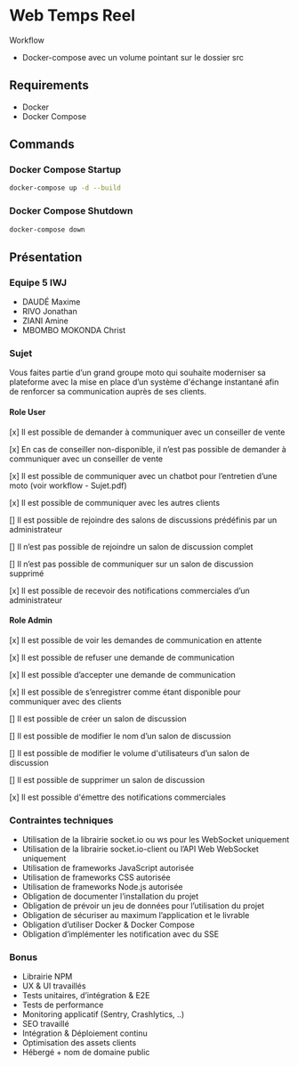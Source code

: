 # Web Temps Reel

Workflow

- Docker-compose avec un volume pointant sur le dossier src

## Requirements

- Docker
- Docker Compose

## Commands

### Docker Compose Startup

```bash
docker-compose up -d --build
```

### Docker Compose Shutdown

```bash
docker-compose down
```

## Présentation

### Equipe 5 IWJ

- DAUDÉ Maxime
- RIVO Jonathan
- ZIANI Amine
- MBOMBO MOKONDA Christ

### Sujet

Vous faites partie d’un grand groupe moto qui souhaite moderniser sa plateforme avec la mise en
place d’un système d'échange instantané afin de renforcer sa communication auprès de ses clients.

#### Role User

[x] Il est possible de demander à communiquer avec un conseiller de vente

[x] En cas de conseiller non-disponible, il n’est pas possible de demander à communiquer avec un conseiller de vente

[x] Il est possible de communiquer avec un chatbot pour l’entretien d’une moto (voir workflow - Sujet.pdf)

[x] Il est possible de communiquer avec les autres clients

[] Il est possible de rejoindre des salons de discussions prédéfinis par un administrateur

[] Il n’est pas possible de rejoindre un salon de discussion complet

[] Il n’est pas possible de communiquer sur un salon de discussion supprimé

[x] Il est possible de recevoir des notifications commerciales d’un administrateur

#### Role Admin

[x] Il est possible de voir les demandes de communication en attente

[x] Il est possible de refuser une demande de communication

[x] Il est possible d’accepter une demande de communication

[x] Il est possible de s’enregistrer comme étant disponible pour communiquer avec des clients

[] Il est possible de créer un salon de discussion

[] Il est possible de modifier le nom d’un salon de discussion

[] Il est possible de modifier le volume d'utilisateurs d’un salon de discussion

[] Il est possible de supprimer un salon de discussion

[x] Il est possible d'émettre des notifications commerciales

### Contraintes techniques

- Utilisation de la librairie socket.io ou ws pour les WebSocket uniquement
- Utilisation de la librairie socket.io-client ou l’API Web WebSocket uniquement
- Utilisation de frameworks JavaScript autorisée
- Utilisation de frameworks CSS autorisée
- Utilisation de frameworks Node.js autorisée
- Obligation de documenter l’installation du projet
- Obligation de prévoir un jeu de données pour l’utilisation du projet
- Obligation de sécuriser au maximum l’application et le livrable
- Obligation d’utiliser Docker & Docker Compose
- Obligation d’implémenter les notification avec du SSE

### Bonus

- Librairie NPM
- UX & UI travaillés
- Tests unitaires, d’intégration & E2E
- Tests de performance
- Monitoring applicatif (Sentry, Crashlytics, ..)
- SEO travaillé
- Intégration & Déploiement continu
- Optimisation des assets clients
- Hébergé + nom de domaine public
